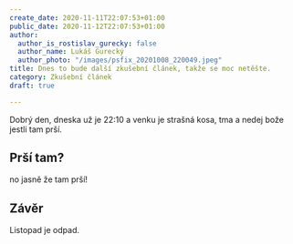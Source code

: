 ```yaml
---
create_date: 2020-11-11T22:07:53+01:00
public_date: 2020-11-12T22:07:53+01:00
author:
  author_is_rostislav_gurecky: false
  author_name: Lukáš Gurecký
  author_photo: "/images/psfix_20201008_220049.jpeg"
title: Dnes to bude další zkušební článek, takže se moc netěšte.
category: Zkušební článek
draft: true

---
```

Dobrý den, dneska už je 22:10 a venku je strašná kosa, tma a nedej bože jestli tam prší.

## Prší tam?

no jasně že tam prší!

## Závěr

Listopad je odpad.